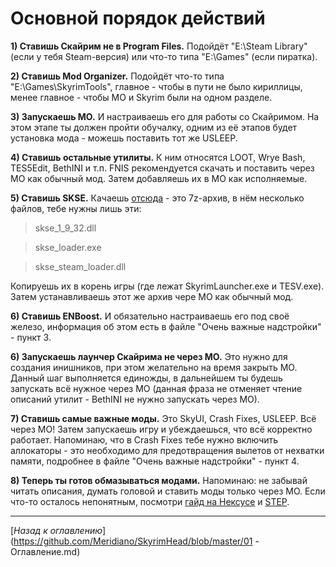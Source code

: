 # Основной порядок действий

**1) Ставишь Скайрим не в Program Files.** Подойдёт "E:\Steam Library" (если у тебя Steam-версия) или что-то типа "E:\Games" (если пиратка).

**2) Ставишь Mod Organizer.** Подойдёт что-то типа "E:\Games\SkyrimTools", главное - чтобы в пути не было кириллицы, менее главное - чтобы MO и Skyrim были на одном разделе.

**3) Запускаешь МО.** И настраиваешь его для работы со Скайримом. На этом этапе ты должен пройти обучалку, одним из её этапов будет установка мода - можешь поставить тот же USLEEP.

**4) Ставишь остальные утилиты.** К ним относятся LOOT, Wrye Bash, TES5Edit, BethINI и т.п. FNIS рекомендуется скачать и поставить через МО как обычный мод. Затем добавляешь их в МО как исполняемые.

**5) Ставишь SKSE.** Качаешь [отсюда](http://skse.silverlock.org/beta/skse_1_07_03.7z) - это 7z-архив, в нём несколько файлов, тебе нужны лишь эти:

> skse_1_9_32.dll

> skse_loader.exe

> skse_steam_loader.dll

Копируешь их в корень игры (где лежат SkyrimLauncher.exe и TESV.exe). Затем устанавливаешь этот же архив чере МО как обычный мод.

**6) Ставишь ENBoost.** И обязательно настраиваешь его под своё железо, информация об этом есть в файле "Очень важные надстройки" - пункт 3.

**6) Запускаешь лаунчер Скайрима не через МО.** Это нужно для создания инишников, при этом желательно на время закрыть МО. Данный шаг выполняется единожды, в дальнейшем ты будешь запускать всё нужное через МО (данная фраза не отменяет чтение описаний утилит - BethINI не нужно запускать через МО).

**7) Ставишь самые важные моды.** Это SkyUI, Crash Fixes, USLEEP. Всё через МО! Затем запускаешь игру и убеждаешься, что всё корректно работает. Напоминаю, что в Crash Fixes тебе нужно включить аллокаторы - это необходимо для предотвращения вылетов от нехватки памяти, подробнее в файле "Очень важные надстройки" - пункт 4.

**8) Теперь ты готов обмазываться модами.** Напоминаю: не забывай читать описания, думать головой и ставить моды только через МО. Если что-то осталось непонятным, посмотри [гайд на Нексусе](http://www.nexusmods.com/skyrim/mods/74427/) и [STEP](http://wiki.step-project.com/Main_Page).

------

[*Назад к оглавлению*](https://github.com/Meridiano/SkyrimHead/blob/master/01 - Оглавление.md)
